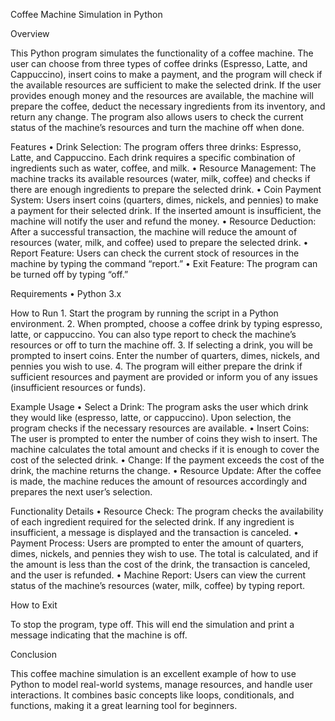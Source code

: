 Coffee Machine Simulation in Python

Overview

This Python program simulates the functionality of a coffee machine. The user can choose from three types of coffee drinks (Espresso, Latte, and Cappuccino), insert coins to make a payment, and the program will check if the available resources are sufficient to make the selected drink. If the user provides enough money and the resources are available, the machine will prepare the coffee, deduct the necessary ingredients from its inventory, and return any change. The program also allows users to check the current status of the machine’s resources and turn the machine off when done.

Features
	•	Drink Selection: The program offers three drinks: Espresso, Latte, and Cappuccino. Each drink requires a specific combination of ingredients such as water, coffee, and milk.
	•	Resource Management: The machine tracks its available resources (water, milk, coffee) and checks if there are enough ingredients to prepare the selected drink.
	•	Coin Payment System: Users insert coins (quarters, dimes, nickels, and pennies) to make a payment for their selected drink. If the inserted amount is insufficient, the machine will notify the user and refund the money.
	•	Resource Deduction: After a successful transaction, the machine will reduce the amount of resources (water, milk, and coffee) used to prepare the selected drink.
	•	Report Feature: Users can check the current stock of resources in the machine by typing the command “report.”
	•	Exit Feature: The program can be turned off by typing “off.”

Requirements
	•	Python 3.x

How to Run
	1.	Start the program by running the script in a Python environment.
	2.	When prompted, choose a coffee drink by typing espresso, latte, or cappuccino. You can also type report to check the machine’s resources or off to turn the machine off.
	3.	If selecting a drink, you will be prompted to insert coins. Enter the number of quarters, dimes, nickels, and pennies you wish to use.
	4.	The program will either prepare the drink if sufficient resources and payment are provided or inform you of any issues (insufficient resources or funds).

Example Usage
	•	Select a Drink: The program asks the user which drink they would like (espresso, latte, or cappuccino). Upon selection, the program checks if the necessary resources are available.
	•	Insert Coins: The user is prompted to enter the number of coins they wish to insert. The machine calculates the total amount and checks if it is enough to cover the cost of the selected drink.
	•	Change: If the payment exceeds the cost of the drink, the machine returns the change.
	•	Resource Update: After the coffee is made, the machine reduces the amount of resources accordingly and prepares the next user’s selection.

Functionality Details
	•	Resource Check: The program checks the availability of each ingredient required for the selected drink. If any ingredient is insufficient, a message is displayed and the transaction is canceled.
	•	Payment Process: Users are prompted to enter the amount of quarters, dimes, nickels, and pennies they wish to use. The total is calculated, and if the amount is less than the cost of the drink, the transaction is canceled, and the user is refunded.
	•	Machine Report: Users can view the current status of the machine’s resources (water, milk, coffee) by typing report.

How to Exit

To stop the program, type off. This will end the simulation and print a message indicating that the machine is off.

Conclusion

This coffee machine simulation is an excellent example of how to use Python to model real-world systems, manage resources, and handle user interactions. It combines basic concepts like loops, conditionals, and functions, making it a great learning tool for beginners.